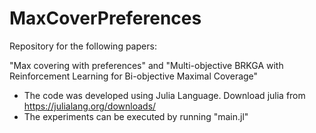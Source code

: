 # MaxCoverPreferences

Repository for the following papers:

"Max covering with preferences" and "Multi-objective BRKGA with Reinforcement Learning for Bi-objective Maximal Coverage"

- The code was developed using Julia Language. Download julia from https://julialang.org/downloads/
- The experiments can be executed by running "main.jl"
